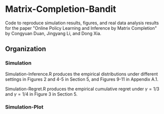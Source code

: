 # Matrix-Completion-Bandit
Code to reproduce simulation results, figures, and real data analysis results for the paper "Online Policy Learning and Inference by Matrix Completion" by Congyuan Duan, Jingyang Li, and Dong Xia.


## Organization

### Simulation
Simulation-Inference.R produces the empirical distributions under different settings in Figures 2 and 4-5 in Section 5, and Figures 9-11 in Appendix A.1.

Simulation-Regret.R produces the empirical cumulative regret under $\gamma=1/3$ and $\gamma=1/4$ in Figure 3 in Section 5.

### Simulation-Plot
